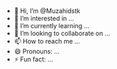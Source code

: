 - 👋 Hi, I’m @Muzahidstk
- 👀 I’m interested in ...
- 🌱 I’m currently learning ...
- 💞️ I’m looking to collaborate on ...
- 📫 How to reach me ...
- 😄 Pronouns: ...
- ⚡ Fun fact: ...

<!---
Muzahidstk/Muzahidstk is a ✨ special ✨ repository because its `README.md` (this file) appears on your GitHub profile.
You can click the Preview link to take a look at your changes.
--->
